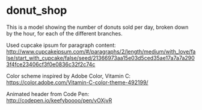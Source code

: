 # donut_shop

This is a model showing the number of donuts sold per day, broken down by the hour, for each of the different branches.


Used cupcake ipsum for paragraph content: http://www.cupcakeipsum.com/#/paragraphs/2/length/medium/with_love/false/start_with_cupcake/false/seed/21366973aa15e03d5ced35ae17a7a7a2903f4fce23406cf3f0e0836c32f2c74c

Color scheme inspired by Adobe Color, Vitamin C: https://color.adobe.com/Vitamin-C-color-theme-492199/

Animated header from Code Pen: http://codepen.io/keefyboooo/pen/vOXjvR
